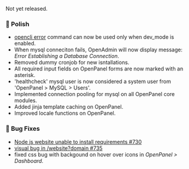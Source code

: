 Not yet released.

### 💅 Polish
- [opencli error](https://dev.openpanel.com/cli/error.html#Error) command can now be used only when dev_mode is enabled.
- When mysql conneciton fails, OpenAdmin will now display message: *Error Establishing a Database Connection*.
- Removed dummy cronjob for new isntallations.
- All required input fields on OpenPanel forms are now marked with an asterisk.
- 'healthcheck' mysql user is now considered a system user from 'OpenPanel > MySQL > Users'.
- Implemented connection pooling for mysql on all OpenPanel core modules.
- Added jinja template caching on OpenPanel.
- Improved locale functions on OpenPanel.

### 🐛 Bug Fixes
- [Node js website unable to install requirements #730](https://github.com/stefanpejcic/OpenPanel/issues/730)
- [visual bug in /website?domain #735](https://github.com/stefanpejcic/OpenPanel/issues/735)
- fixed css bug with backgound on hover over icons in *OpenPanel > Dashboard*.
